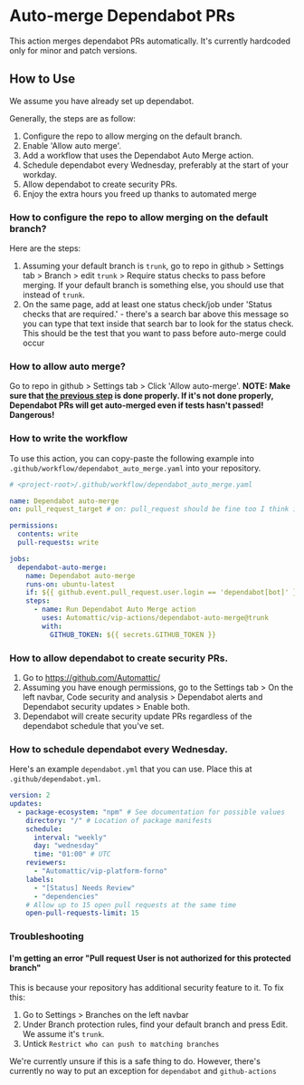 # Auto-merge Dependabot PRs

This action merges dependabot PRs automatically. It's currently hardcoded only for minor and patch versions.

## How to Use

We assume you have already set up dependabot.

Generally, the steps are as follow:

1. Configure the repo to allow merging on the default branch.
2. Enable 'Allow auto merge'.
3. Add a workflow that uses the Dependabot Auto Merge action.
4. Schedule dependabot every Wednesday, preferably at the start of your workday.
5. Allow dependabot to create security PRs.
6. Enjoy the extra hours you freed up thanks to automated merge

### How to configure the repo to allow merging on the default branch?

Here are the steps:

1. Assuming your default branch is `trunk`, go to repo in github > Settings tab > Branch > edit `trunk` > Require status checks to pass before merging. If your default branch is something else, you should use that instead of `trunk`.
2. On the same page, add at least one status check/job under 'Status checks that are required.' - there's a search bar above this message so you can type that text inside that search bar to look for the status check. This should be the test that you want to pass before auto-merge could occur

### How to allow auto merge?

Go to repo in github > Settings tab > Click 'Allow auto-merge'. **NOTE: Make sure that [the previous step](#how-to-configure-the-repo-to-allow-merging-on-the-default-branch) is done properly. If it's not done properly, Dependabot PRs will get auto-merged even if tests hasn't passed! Dangerous!**


### How to write the workflow

To use this action, you can copy-paste the following example into `.github/workflow/dependabot_auto_merge.yaml` into your repository.

```yaml
# <project-root>/.github/workflow/dependabot_auto_merge.yaml

name: Dependabot auto-merge
on: pull_request_target # on: pull_request should be fine too I think if you need a stricter permission

permissions:
  contents: write
  pull-requests: write

jobs:
  dependabot-auto-merge:
    name: Dependabot auto-merge
    runs-on: ubuntu-latest
    if: ${{ github.event.pull_request.user.login == 'dependabot[bot]' }}
    steps:
      - name: Run Dependabot Auto Merge action
        uses: Automattic/vip-actions/dependabot-auto-merge@trunk
        with:
          GITHUB_TOKEN: ${{ secrets.GITHUB_TOKEN }}
```

### How to allow dependabot to create security PRs.

1. Go to https://github.com/Automattic/<your-repo-name>
2. Assuming you have enough permissions, go to the Settings tab > On the left navbar, Code security and analysis > Dependabot alerts and Dependabot security updates > Enable both.
3. Dependabot will create security update PRs regardless of the dependabot schedule that you've set.

### How to schedule dependabot every Wednesday.

Here's an example `dependabot.yml` that you can use. Place this at `.github/dependabot.yml`.

```yaml
version: 2
updates:
  - package-ecosystem: "npm" # See documentation for possible values
    directory: "/" # Location of package manifests
    schedule:
      interval: "weekly"
      day: "wednesday"
      time: "01:00" # UTC
    reviewers:
      - "Automattic/vip-platform-forno"
    labels:
      - "[Status] Needs Review"
      - "dependencies"
    # Allow up to 15 open pull requests at the same time
    open-pull-requests-limit: 15
```

### Troubleshooting

#### I'm getting an error "Pull request User is not authorized for this protected branch"

This is because your repository has additional security feature to it. To fix this:

1. Go to Settings > Branches on the left navbar
2. Under Branch protection rules, find your default branch and press Edit. We assume it's `trunk`.
3. Untick `Restrict who can push to matching branches`

We're currently unsure if this is a safe thing to do. However, there's currently no way to put an exception for `dependabot` and `github-actions`
